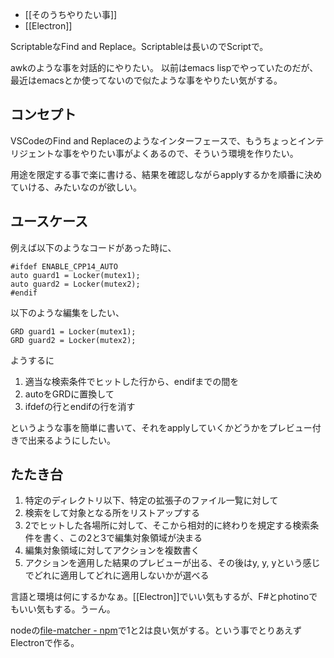 - [[そのうちやりたい事]]
- [[Electron]]

ScriptableなFind and Replace。Scriptableは長いのでScriptで。

awkのような事を対話的にやりたい。
以前はemacs lispでやっていたのだが、最近はemacsとか使ってないので似たような事をやりたい気がする。

## コンセプト

VSCodeのFind and Replaceのようなインターフェースで、もうちょっとインテリジェントな事をやりたい事がよくあるので、そういう環境を作りたい。

用途を限定する事で楽に書ける、結果を確認しながらapplyするかを順番に決めていける、みたいなのが欲しい。

## ユースケース

例えば以下のようなコードがあった時に、

```
#ifdef ENABLE_CPP14_AUTO
auto guard1 = Locker(mutex1);
auto guard2 = Locker(mutex2);
#endif
```

以下のような編集をしたい、

```
GRD guard1 = Locker(mutex1);
GRD guard2 = Locker(mutex2);
```

ようするに

1. 適当な検索条件でヒットした行から、endifまでの間を
2. autoをGRDに置換して
3. ifdefの行とendifの行を消す

というような事を簡単に書いて、それをapplyしていくかどうかをプレビュー付きで出来るようにしたい。

## たたき台

1. 特定のディレクトリ以下、特定の拡張子のファイル一覧に対して
2. 検索をして対象となる所をリストアップする
3. 2でヒットした各場所に対して、そこから相対的に終わりを規定する検索条件を書く、この2と3で編集対象領域が決まる
4. 編集対象領域に対してアクションを複数書く
5. アクションを適用した結果のプレビューが出る、その後はy, y, yという感じでどれに適用してどれに適用しないかが選べる

言語と環境は何にするかなぁ。[[Electron]]でいい気もするが、F#とphotinoでもいい気もする。うーん。

nodeの[file-matcher - npm](https://www.npmjs.com/package/file-matcher)で1と2は良い気がする。という事でとりあえずElectronで作る。